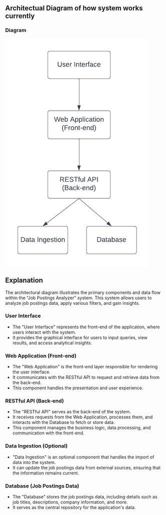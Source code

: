 ## Architectual Diagram of how system works currently

### Diagram
![Current Diagram](https://github.com/amsonline/job-posting-analyzer/blob/main/assets/current-diagram.png?raw=true)

## Explanation

The architectural diagram illustrates the primary components and data flow within the "Job Postings Analyzer" system. This system allows users to analyze job postings data, apply various filters, and gain insights.

### User Interface
- The "User Interface" represents the front-end of the application, where users interact with the system.
- It provides the graphical interface for users to input queries, view results, and access analytical insights.

### Web Application (Front-end)
- The "Web Application" is the front-end layer responsible for rendering the user interface.
- It communicates with the RESTful API to request and retrieve data from the back-end.
- This component handles the presentation and user experience.

### RESTful API (Back-end)
- The "RESTful API" serves as the back-end of the system.
- It receives requests from the Web Application, processes them, and interacts with the Database to fetch or store data.
- This component manages the business logic, data processing, and communication with the front-end.

### Data Ingestion (Optional)
- "Data Ingestion" is an optional component that handles the import of data into the system.
- It can update the job postings data from external sources, ensuring that the information remains current.

### Database (Job Postings Data)
- The "Database" stores the job postings data, including details such as job titles, descriptions, company information, and more.
- It serves as the central repository for the application's data.